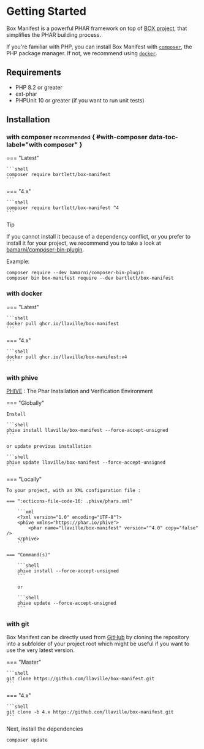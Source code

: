 <!-- markdownlint-disable MD013 MD028 MD033 MD046 -->
# Getting Started

Box Manifest is a powerful PHAR framework on top of [BOX project][box-project], that simplifies the PHAR building process.

If you're familiar with PHP, you can install Box Manifest with [`composer`][composer], the PHP package manager.
If not, we recommend using [`docker`][docker].

## Requirements

* PHP 8.2 or greater
* ext-phar
* PHPUnit 10 or greater (if you want to run unit tests)

## Installation

### with composer <small>recommended</small> { #with-composer data-toc-label="with composer" }

=== "Latest"

    ```shell
    composer require bartlett/box-manifest
    ```

=== "4.x"

    ```shell
    composer require bartlett/box-manifest ^4
    ```

> [!TIP]
>
> If you cannot install it because of a dependency conflict, or you prefer to install it for your project, we recommend
> you to take a look at [bamarni/composer-bin-plugin][bamarni/composer-bin-plugin].
>
> Example:
>
> ```shell
> composer require --dev bamarni/composer-bin-plugin
> composer bin box-manifest require --dev bartlett/box-manifest
> ```

### with docker

=== "Latest"

    ```shell
    docker pull ghcr.io/llaville/box-manifest
    ```

=== "4.x"

    ```shell
    docker pull ghcr.io/llaville/box-manifest:v4
    ```

### with phive

[PHIVE][phive] : The Phar Installation and Verification Environment

=== "Globally"

    Install

    ```shell
    phive install llaville/box-manifest --force-accept-unsigned
    ```

    or update previous installation

    ```shell
    phive update llaville/box-manifest --force-accept-unsigned
    ```

=== "Locally"

    To your project, with an XML configuration file :

    === ":octicons-file-code-16: .phive/phars.xml"

        ```xml
        <?xml version="1.0" encoding="UTF-8"?>
        <phive xmlns="https://phar.io/phive">
            <phar name="llaville/box-manifest" version="^4.0" copy="false" />
        </phive>
        ```

    === "Command(s)"

        ```shell
        phive install --force-accept-unsigned
        ```

        or

        ```shell
        phive update --force-accept-unsigned
        ```

### with git

Box Manifest can be directly used from [GitHub][github-repo] by cloning the repository into a subfolder of your project root
which might be useful if you want to use the very latest version.

=== "Master"

    ```shell
    git clone https://github.com/llaville/box-manifest.git
    ```

=== "4.x"

    ```shell
    git clone -b 4.x https://github.com/llaville/box-manifest.git
    ```

Next, install the dependencies

```shell
composer update
```

[box-project]: https://github.com/box-project/box
[bamarni/composer-bin-plugin]: https://github.com/bamarni/composer-bin-plugin
[composer]: https://getcomposer.org/
[docker]: https://docs.docker.com/get-docker/
[phive]: https://github.com/phar-io/phive
[github-repo]: https://github.com/llaville/box-manifest.git
